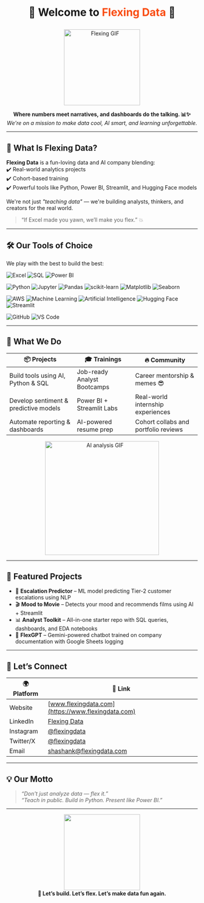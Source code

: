 <h1 align="center">

  💪 Welcome to <span style="color:#F94C10;">Flexing Data</span> 🧠
</h1>

<p align="center">
  <img src="https://media.giphy.com/media/L1R1tvI9svkIWwpVYr/giphy.gif" width="200" alt="Flexing GIF"/>
</p>

<p align="center">
  <b>Where numbers meet narratives, and dashboards do the talking. 📊✨</b><br/>
  <i>We're on a mission to make data cool, AI smart, and learning unforgettable.</i>
</p>

---

## 🧠 What Is Flexing Data?

**Flexing Data** is a fun-loving data and AI company blending:  
✔️ Real-world analytics projects  
✔️ Cohort-based training  
✔️ Powerful tools like Python, Power BI, Streamlit, and Hugging Face models  

We're not just *"teaching data"* — we're building analysts, thinkers, and creators for the real world.

> “If Excel made you yawn, we’ll make you flex.” 💥

---

## 🛠️ Our Tools of Choice

We play with the best to build the best:

![Excel](https://img.shields.io/badge/Microsoft_Excel-217346?style=for-the-badge&logo=microsoft-excel&logoColor=white)
![SQL](https://img.shields.io/badge/SQL-336791?style=for-the-badge&logo=postgresql&logoColor=white)
![Power BI](https://img.shields.io/badge/PowerBI-F2C811?style=for-the-badge&logo=powerbi&logoColor=black)

![Python](https://img.shields.io/badge/Python-3776AB?style=for-the-badge&logo=python&logoColor=white)
![Jupyter](https://img.shields.io/badge/Jupyter-F37626?style=for-the-badge&logo=jupyter&logoColor=white)
![Pandas](https://img.shields.io/badge/Pandas-150458?style=for-the-badge&logo=pandas&logoColor=white)
![scikit-learn](https://img.shields.io/badge/Scikit--learn-F7931E?style=for-the-badge&logo=scikit-learn&logoColor=white)
![Matplotlib](https://img.shields.io/badge/Matplotlib-11557C?style=for-the-badge&logo=matplotlib&logoColor=white)
![Seaborn](https://img.shields.io/badge/Seaborn-2E73B8?style=for-the-badge)

![AWS](https://img.shields.io/badge/AWS-FF9900?style=for-the-badge&logo=amazon-aws&logoColor=white)
![Machine Learning](https://img.shields.io/badge/Machine_Learning-00C853?style=for-the-badge)
![Artificial Intelligence](https://img.shields.io/badge/AI-00B8D4?style=for-the-badge)
![Hugging Face](https://img.shields.io/badge/HuggingFace-FCC624?style=for-the-badge&logo=huggingface&logoColor=black)
![Streamlit](https://img.shields.io/badge/Streamlit-FF4B4B?style=for-the-badge&logo=streamlit&logoColor=white)

![GitHub](https://img.shields.io/badge/GitHub-181717?style=for-the-badge&logo=github&logoColor=white)
![VS Code](https://img.shields.io/badge/VS_Code-007ACC?style=for-the-badge&logo=visual-studio-code&logoColor=white)


---

## 🎯 What We Do

| 📦 Projects | 🎓 Trainings | 🔥 Community |
|-------------|--------------|----------------|
| Build tools using AI, Python & SQL | Job-ready Analyst Bootcamps | Career mentorship & memes 😎 |
| Develop sentiment & predictive models | Power BI + Streamlit Labs | Real-world internship experiences |
| Automate reporting & dashboards | AI-powered resume prep | Cohort collabs and portfolio reviews |

<p align="center">
  <img src="https://media.giphy.com/media/5GoVLqeAOo6PK/giphy.gif" width="300" alt="AI analysis GIF"/>
</p>

---

## 🌟 Featured Projects

- 🤖 **Escalation Predictor** – ML model predicting Tier-2 customer escalations using NLP  
- 🎬 **Mood to Movie** – Detects your mood and recommends films using AI + Streamlit  
- 📊 **Analyst Toolkit** – All-in-one starter repo with SQL queries, dashboards, and EDA notebooks  
- 💬 **FlexGPT** – Gemini-powered chatbot trained on company documentation with Google Sheets logging

---

## 🤝 Let’s Connect

| 🌍 Platform | 🔗 Link |
|------------|--------|
| Website | [www.flexingdata.com](https://www.flexingdata.com) |
| LinkedIn | [Flexing Data](https://linkedin.com/company/flexingdata) |
| Instagram | [@flexingdata](https://instagram.com/flexingdata) |
| Twitter/X | [@flexingdata](https://twitter.com/flexingdata) |
| Email | [shashank@flexingdata.com](mailto:shashank@flexingdata.com) |

---

## 💡 Our Motto

> *“Don't just analyze data — flex it.”*  
> *“Teach in public. Build in Python. Present like Power BI.”*

---

<p align="center">
  <img src="https://media.giphy.com/media/YTbZzCkRQCEJa/giphy.gif" width="200"/>
  <br/><b>📢 Let’s build. Let’s flex. Let’s make data fun again.</b>
</p>


